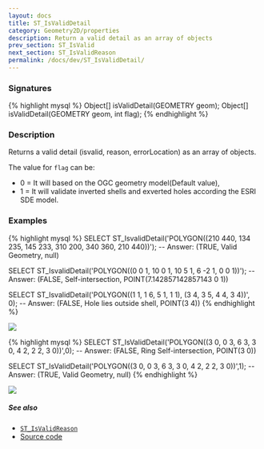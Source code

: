 ```yaml
---
layout: docs
title: ST_IsValidDetail
category: Geometry2D/properties
description: Return a valid detail as an array of objects
prev_section: ST_IsValid
next_section: ST_IsValidReason
permalink: /docs/dev/ST_IsValidDetail/
---
```


### Signatures

{% highlight mysql %}
Object[] isValidDetail(GEOMETRY geom);
Object[] isValidDetail(GEOMETRY geom, int flag);
{% endhighlight %}

### Description
Returns a valid detail (isvalid, reason, errorLocation) as an array of objects.

The value for `flag` can be:
* 0 = It will based on the OGC geometry model(Default value),
* 1 = It will validate inverted shells and exverted holes according the ESRI SDE model. 

### Examples

{% highlight mysql %}
SELECT ST_IsvalidDetail('POLYGON((210 440, 134 235, 145 233, 
                                  310 200, 340 360, 210 440))');
-- Answer: (TRUE, Valid Geometry, null)

SELECT ST_IsvalidDetail('POLYGON((0 0 1, 10 0 1, 10 5 1, 6 -2 1, 
                                  0 0 1))');
-- Answer: (FALSE, Self-intersection, POINT(7.142857142857143 0 1))

SELECT ST_IsvalidDetail('POLYGON((1 1, 1 6, 5 1, 1 1), 
                                 (3 4, 3 5, 4 4, 3 4))', 0);
-- Answer: (FALSE, Hole lies outside shell, POINT(3 4))
{% endhighlight %}

<img class="displayed" src="../ST_IsValidDetail_1.png"/>

{% highlight mysql %}
SELECT ST_IsValidDetail('POLYGON((3 0, 0 3, 6 3, 3 0, 4 2, 2 2,
                                  3 0))',0);
-- Answer: (FALSE, Ring Self-intersection, POINT(3 0))

SELECT ST_IsValidDetail('POLYGON((3 0, 0 3, 6 3, 3 0, 4 2, 2 2,
                                  3 0))',1);
-- Answer: (TRUE, Valid Geometry, null)
{% endhighlight %}

<img class="displayed" src="../ST_IsValidDetail_2.png"/>

##### See also

* [`ST_IsValidReason`](../ST_IsValidReason)
* <a href="https://github.com/irstv/H2GIS/blob/847a47a2bd304a556434b89c2d31ab3ba547bcd0/h2spatial-ext/src/main/java/org/h2gis/h2spatialext/function/spatial/properties/ST_IsValidDetail.java" target="_blank">Source code</a>